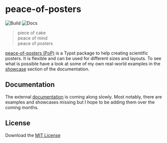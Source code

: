 # peace-of-posters
![Build](https://img.shields.io/github/actions/workflow/status/jonaspleyer/peace-of-posters/build.yml?style=flat-square&label=Build)
![Docs](https://img.shields.io/github/actions/workflow/status/jonaspleyer/peace-of-posters/docs.yml?style=flat-square&label=Docs)

> piece of cake<br>
> peace of mind<br>
> peace of posters

[peace-of-posters (PoP)](https://github.com/jonaspleyer/peace-of-posters) is a Typst package to help creating scientific posters.
It is flexible and can be used for different sizes and layouts.
To see what is possible have a look at some of my own real-world examples in the [showcase](https://jonaspleyer.github.io/peace-of-posters/showcase/) section of the documentation.

## Documentation
The external [documentation](https://jonaspleyer.github.io/peace-of-posters/) is coming along slowly.
Most notably, there are examples and showcases missing but I hope to be adding them over the coming months.

## License
Download the [MIT License](https://www.mit.edu/~amini/LICENSE.md)

